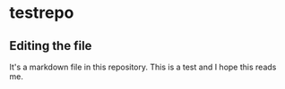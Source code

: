 # testrepo

## Editing the file

It's a markdown file in this repository. This is a test and I hope this reads me.
